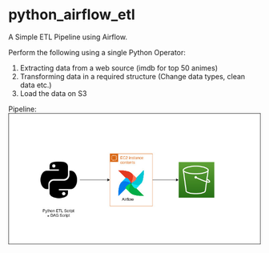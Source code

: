 # python_airflow_etl

A Simple ETL Pipeline using Airflow.

Perform the following using a single Python Operator:
1. Extracting data from a web source (imdb for top 50 animes)
2. Transforming data in a required structure (Change data types, clean data etc.)
3. Load the data on S3

Pipeline:
![Pipeline](pipeline.jpg)
